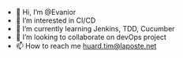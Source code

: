 - 👋 Hi, I’m @Evanior
- 👀 I’m interested in CI/CD
- 🌱 I’m currently learning Jenkins, TDD, Cucumber
- 💞️ I’m looking to collaborate on devOps project
- 📫 How to reach me huard.tim@laposte.net

<!---
Evanior/Evanior is a ✨ special ✨ repository because its `README.md` (this file) appears on your GitHub profile.
You can click the Preview link to take a look at your changes.
--->
